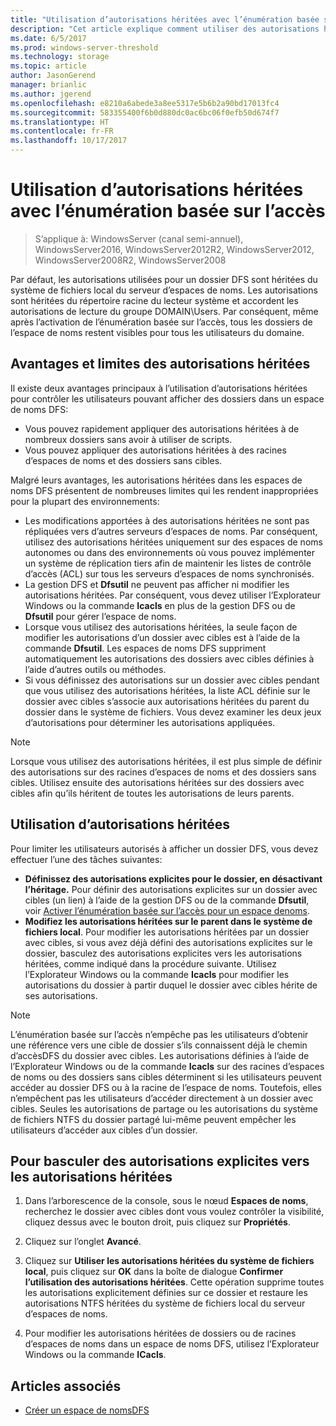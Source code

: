 ```yaml
---
title: "Utilisation d’autorisations héritées avec l’énumération basée sur l’accès"
description: "Cet article explique comment utiliser des autorisations héritées avec l’énumération basée sur l’accès"
ms.date: 6/5/2017
ms.prod: windows-server-threshold
ms.technology: storage
ms.topic: article
author: JasonGerend
manager: brianlic
ms.author: jgerend
ms.openlocfilehash: e8210a6abede3a8ee5317e5b6b2a90bd17013fc4
ms.sourcegitcommit: 583355400f6b0d880dc0ac6bc06f0efb50d674f7
ms.translationtype: HT
ms.contentlocale: fr-FR
ms.lasthandoff: 10/17/2017
---
```

# <a name="using-inherited-permissions-with-access-based-enumeration"></a>Utilisation d’autorisations héritées avec l’énumération basée sur l’accès

> S’applique à: WindowsServer (canal semi-annuel), WindowsServer2016, WindowsServer2012R2, WindowsServer2012, WindowsServer2008R2, WindowsServer2008

Par défaut, les autorisations utilisées pour un dossier DFS sont héritées du système de fichiers local du serveur d’espaces de noms. Les autorisations sont héritées du répertoire racine du lecteur système et accordent les autorisations de lecture du groupe DOMAIN\\Users. Par conséquent, même après l’activation de l’énumération basée sur l’accès, tous les dossiers de l’espace de noms restent visibles pour tous les utilisateurs du domaine.

## <a name="advantages-and-limitations-of-inherited-permissions"></a>Avantages et limites des autorisations héritées

Il existe deux avantages principaux à l’utilisation d’autorisations héritées pour contrôler les utilisateurs pouvant afficher des dossiers dans un espace de noms DFS:

-   Vous pouvez rapidement appliquer des autorisations héritées à de nombreux dossiers sans avoir à utiliser de scripts.
-   Vous pouvez appliquer des autorisations héritées à des racines d’espaces de noms et des dossiers sans cibles.

Malgré leurs avantages, les autorisations héritées dans les espaces de noms DFS présentent de nombreuses limites qui les rendent inappropriées pour la plupart des environnements:

-   Les modifications apportées à des autorisations héritées ne sont pas répliquées vers d’autres serveurs d’espaces de noms. Par conséquent, utilisez des autorisations héritées uniquement sur des espaces de noms autonomes ou dans des environnements où vous pouvez implémenter un système de réplication tiers afin de maintenir les listes de contrôle d’accès (ACL) sur tous les serveurs d’espaces de noms synchronisés.
-   La gestion DFS et **Dfsutil** ne peuvent pas afficher ni modifier les autorisations héritées. Par conséquent, vous devez utiliser l’Explorateur Windows ou la commande **Icacls** en plus de la gestion DFS ou de **Dfsutil** pour gérer l’espace de noms.
-   Lorsque vous utilisez des autorisations héritées, la seule façon de modifier les autorisations d’un dossier avec cibles est à l’aide de la commande **Dfsutil**. Les espaces de noms DFS suppriment automatiquement les autorisations des dossiers avec cibles définies à l’aide d’autres outils ou méthodes.
-   Si vous définissez des autorisations sur un dossier avec cibles pendant que vous utilisez des autorisations héritées, la liste ACL définie sur le dossier avec cibles s’associe aux autorisations héritées du parent du dossier dans le système de fichiers. Vous devez examiner les deux jeux d’autorisations pour déterminer les autorisations appliquées.

> [!NOTE]
> Lorsque vous utilisez des autorisations héritées, il est plus simple de définir des autorisations sur des racines d’espaces de noms et des dossiers sans cibles. Utilisez ensuite des autorisations héritées sur des dossiers avec cibles afin qu’ils héritent de toutes les autorisations de leurs parents.

## <a name="using-inherited-permissions"></a>Utilisation d’autorisations héritées

Pour limiter les utilisateurs autorisés à afficher un dossier DFS, vous devez effectuer l’une des tâches suivantes:

-   **Définissez des autorisations explicites pour le dossier, en désactivant l’héritage.** Pour définir des autorisations explicites sur un dossier avec cibles (un lien) à l’aide de la gestion DFS ou de la commande **Dfsutil**, voir [Activer l’énumération basée sur l’accès pour un espace denoms](enable-access-based-enumeration-on-a-namespace.md).
-   **Modifiez les autorisations héritées sur le parent dans le système de fichiers local**. Pour modifier les autorisations héritées par un dossier avec cibles, si vous avez déjà défini des autorisations explicites sur le dossier, basculez des autorisations explicites vers les autorisations héritées, comme indiqué dans la procédure suivante. Utilisez l’Explorateur Windows ou la commande **Icacls** pour modifier les autorisations du dossier à partir duquel le dossier avec cibles hérite de ses autorisations.

> [!NOTE]
> L’énumération basée sur l’accès n’empêche pas les utilisateurs d’obtenir une référence vers une cible de dossier s’ils connaissent déjà le chemin d’accèsDFS du dossier avec cibles. Les autorisations définies à l’aide de l’Explorateur Windows ou de la commande **Icacls** sur des racines d’espaces de noms ou des dossiers sans cibles déterminent si les utilisateurs peuvent accéder au dossier DFS ou à la racine de l’espace de noms. Toutefois, elles n’empêchent pas les utilisateurs d’accéder directement à un dossier avec cibles. Seules les autorisations de partage ou les autorisations du système de fichiers NTFS du dossier partagé lui-même peuvent empêcher les utilisateurs d’accéder aux cibles d’un dossier.

## <a name="to-switch-from-explicit-permissions-to-inherited-permissions"></a>Pour basculer des autorisations explicites vers les autorisations héritées

1.  Dans l’arborescence de la console, sous le nœud **Espaces de noms**, recherchez le dossier avec cibles dont vous voulez contrôler la visibilité, cliquez dessus avec le bouton droit, puis cliquez sur **Propriétés**.

2.  Cliquez sur l’onglet **Avancé**.

3.  Cliquez sur **Utiliser les autorisations héritées du système de fichiers local**, puis cliquez sur **OK** dans la boîte de dialogue **Confirmer l’utilisation des autorisations héritées**. Cette opération supprime toutes les autorisations explicitement définies sur ce dossier et restaure les autorisations NTFS héritées du système de fichiers local du serveur d’espaces de noms.

4.  Pour modifier les autorisations héritées de dossiers ou de racines d’espaces de noms dans un espace de noms DFS, utilisez l’Explorateur Windows ou la commande **ICacls**.

## <a name="see-also"></a>Articles associés

-   [Créer un espace de nomsDFS](create-a-dfs-namespace.md)